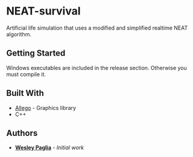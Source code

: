 # NEAT-survival

Artificial life simulation that uses a modified and simplified realtime NEAT algorithm.

## Getting Started
Windows executables are included in the release section. Otherwise you must compile it.

## Built With

* [Allego](https://www.allegro.cc/) - Graphics library
* C++

## Authors

* **[Wesley Paglia](https://github.com/wrp1002)** - *Initial work*



